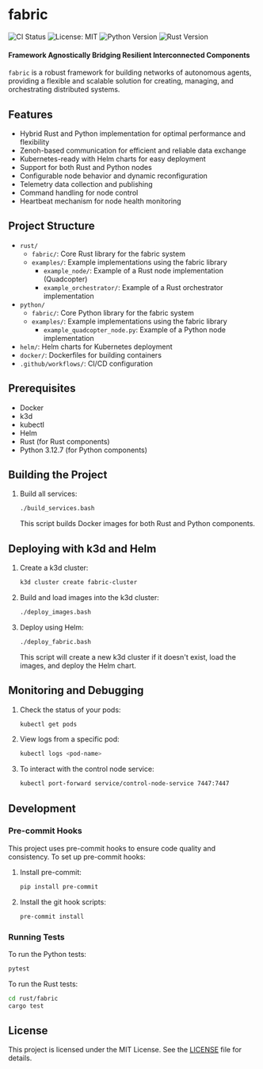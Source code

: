 # fabric

![CI Status](https://github.com/varunkamath/fabric/workflows/CI%20%2F%20CD/badge.svg)
![License: MIT](https://img.shields.io/badge/License-MIT-yellow.svg)
![Python Version](https://img.shields.io/badge/python-3.12.7-blue.svg)
![Rust Version](https://img.shields.io/badge/rust-1.81.0-orange.svg)

#### Framework Agnostically Bridging Resilient Interconnected Components

`fabric` is a robust framework for building networks of autonomous agents, providing a flexible and scalable solution for creating, managing, and orchestrating distributed systems.

## Features

- Hybrid Rust and Python implementation for optimal performance and flexibility
- Zenoh-based communication for efficient and reliable data exchange
- Kubernetes-ready with Helm charts for easy deployment
- Support for both Rust and Python nodes
- Configurable node behavior and dynamic reconfiguration
- Telemetry data collection and publishing
- Command handling for node control
- Heartbeat mechanism for node health monitoring

## Project Structure

- `rust/`
  - `fabric/`: Core Rust library for the fabric system
  - `examples/`: Example implementations using the fabric library
    - `example_node/`: Example of a Rust node implementation (Quadcopter)
    - `example_orchestrator/`: Example of a Rust orchestrator implementation
- `python/`
  - `fabric/`: Core Python library for the fabric system
  - `examples/`: Example implementations using the fabric library
    - `example_quadcopter_node.py`: Example of a Python node implementation
- `helm/`: Helm charts for Kubernetes deployment
- `docker/`: Dockerfiles for building containers
- `.github/workflows/`: CI/CD configuration

## Prerequisites

- Docker
- k3d
- kubectl
- Helm
- Rust (for Rust components)
- Python 3.12.7 (for Python components)

## Building the Project

1. Build all services:

   ```bash
   ./build_services.bash
   ```

   This script builds Docker images for both Rust and Python components.

## Deploying with k3d and Helm

1. Create a k3d cluster:

   ```bash
   k3d cluster create fabric-cluster
   ```

2. Build and load images into the k3d cluster:

   ```bash
   ./deploy_images.bash
   ```

3. Deploy using Helm:

   ```bash
   ./deploy_fabric.bash
   ```

   This script will create a new k3d cluster if it doesn't exist, load the images, and deploy the Helm chart.

## Monitoring and Debugging

1. Check the status of your pods:

   ```bash
   kubectl get pods
   ```

2. View logs from a specific pod:

   ```bash
   kubectl logs <pod-name>
   ```

3. To interact with the control node service:

   ```bash
   kubectl port-forward service/control-node-service 7447:7447
   ```

## Development

### Pre-commit Hooks

This project uses pre-commit hooks to ensure code quality and consistency. To set up pre-commit hooks:

1. Install pre-commit:

   ```bash
   pip install pre-commit
   ```

2. Install the git hook scripts:

   ```bash
   pre-commit install
   ```

### Running Tests

To run the Python tests:

```bash
pytest
```

To run the Rust tests:

```bash
cd rust/fabric
cargo test
```

## License

This project is licensed under the MIT License. See the [LICENSE](LICENSE) file for details.
